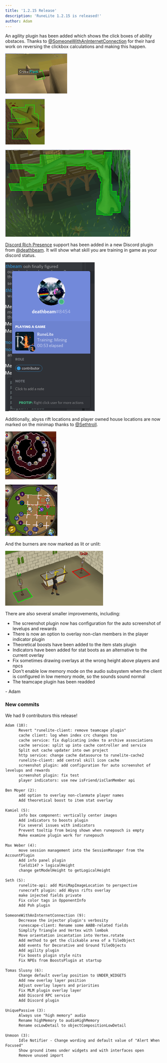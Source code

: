 ```yaml
---
title: '1.2.15 Release'
description: 'RuneLite 1.2.15 is released!'
author: Adam
---
```


An agility plugin has been added which shows the click boxes of ability obstaces.
Thanks to [@SomeoneWithAnInternetConnection](https://github.com/someonewithaninternetconnection)
for their hard work on reversing the clickbox calculations and making this happen.

![agility1](/img/blog/1.2.15-Release/agility1.png)

![agility2](/img/blog/1.2.15-Release/agility2.png)

![agility3](/img/blog/1.2.15-Release/agility3.png)

[Discord Rich Presence](https://discordapp.com/rich-presence) support has been
added in a new Discord plugin from [@deathbeam](https://github.com/deathbeam).
It will show what skill you are training in game as your discord status.

![discord](/img/blog/1.2.15-Release/discord.png)

Additionally, abyss rift locations and player owned house locations are now
marked on the minimap thanks to [@Sethtroll](https://github.com/sethtroll).

![abyss](/img/blog/1.2.15-Release/abyss.png)

![poh](/img/blog/1.2.15-Release/poh.png)

And the burners are now marked as lit or unlit:

![burners](/img/blog/1.2.15-Release/burners.png)

There are also several smaller improvements, including:

- The screenshot plugin now has configuration for the auto screenshot of
  levelups and rewards
- There is now an option to overlay non-clan members in the player indicator
  plugin
- Theoretical boosts have been added to the item stats plugin
- Indicators have been added for stat boots as an alternative to the current
  overlay
- Fix sometimes drawing overlays at the wrong height above players and npcs
- Don't enable low memory mode on the audio subsystem when the client is
  configured in low memory mode, so the sounds sound normal
- The teamcape plugin has been readded

\- Adam

### New commits

We had 9 contributors this release!

```
Adam (10):
      Revert "runelite-client: remove teamcape plugin"
      cache client: log when index crc changes too
      cache service: fix duplicating index to archive associations
      cache service: split up into cache controller and service
      Split out cache updater into own project
      http service: change cache datasource to runelite-cache2
      runelite-client: add central skill icon cache
      screenshot plugin: add configuration for auto screenshot of levelups and rewards
      screenshot plugin: fix test
      player indicators: use new isFriend/isClanMember api

Ben Moyer (2):
      add option to overlay non-clanmate player names
      Add theoretical boost to item stat overlay

Kamiel (5):
      info box component: vertically center images
      Add indicators to boosts plugin
      Fix several issues with indicators
      Prevent tooltip from being shown when runepouch is empty
      Make examine plugin work for runepouch

Max Weber (4):
      move session management into the SessionManager from the AccountPlugin
      Add info panel plugin
      field1147 > logicalHeight
      change getModelHeight to getLogicalHeight

Seth (5):
      runelite-api: add MiniMapImageLocation to perspective
      runecraft plugin: add Abyss rifts overlay
      make injected fields private
      Fix color tags in OpponentInfo
      Add Poh plugin

SomeoneWithAnInternetConnection (9):
      Decrease the injector plugin's verbosity
      runescape-client: Rename some AABB-related fields
      Simplify Triangle and Vertex with lombok
      Move orientation incantation into Vertex.rotate
      Add method to get the clickable area of a TileObject
      Add events for Decorative and Ground TileObjects
      Add agility plugin
      Fix boosts plugin style nits
      Fix NPEs from BoostsPlugin at startup

Tomas Slusny (6):
      Change default overlay position to UNDER_WIDGETS
      Add new overlay layer position
      Adjust overlay layers and priorities
      Fix MLM plugin overlay layer
      Add Discord RPC service
      Add Discord plugin

UniquePassive (3):
      Always use "high memory" audio
      Rename highMemory to audioHighMemory
      Rename ocLowDetail to objectCompositionLowDetail

Unmoon (3):
      Idle Notifier - Change wording and default value of "Alert When Focused"
      Show ground items under widgets and with interfaces open
      Remove unused import
```
